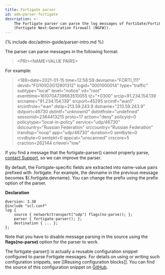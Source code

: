 ```yaml
---
title: Fortigate parser
id: adm-parser-fortigate
description: >-
    The Fortigate parser can parse the log messages of FortiGate/FortiOS
    (Fortigate Next-Generation Firewall (NGFW)).  
---
```


{% include doc/admin-guide/parser-intro.md %}

The parser can parse messages in the following format:

>\<PRI\>\<NAME=VALUE PAIRS\>

For example:

><189>date=2021-01-15 time=12:58:59 devname="FORTI_111" devid="FG100D3G12801312" logid="0001000014" type="traffic" subtype="local" level="notice" vd="root" eventtime=1610704739683510055 tz="+0300" srcip=91.234.154.139 srcname="91.234.154.139" srcport=45295 srcintf="wan1" srcintfrole="wan" dstip=213.59.243.9 dstname="213.59.243.9" dstport=46730 dstintf="unknown0" dstintfrole="undefined" sessionid=2364413215 proto=17 action="deny" policyid=0 policytype="local-in-policy" service="udp/46730" dstcountry="Russian Federation" srccountry="Russian Federation" trandisp="noop" app="udp/46730" duration=0 sentbyte=0 rcvdbyte=0 sentpkt=0 appcat="unscanned" crscore=5 craction=262144 crlevel="low"

If you find a message that the fortigate-parser() cannot properly parse,
[contact Support](https://www.syslog-ng.com/support/), so we can improve
the parser.

By default, the Fortigate-specific fields are extracted into name-value
pairs prefixed with .fortigate. For example, the devname in the previous
message becomes \${.fortigate.devname}. You can change the prefix using
the prefix option of the parser.

**Declaration**

```config
@version: 3.38
@include "scl.conf"
log {
    source { network(transport("udp") flags(no-parse)); };
    parser { fortigate-parser(); };
    destination { ... };
};
```

Note that you have to disable message parsing in the source using the
**flags(no-parse)** option for the parser to work.

The fortigate-parser() is actually a reusable configuration snippet
configured to parse Fortigate messages. For details on using or writing
such configuration snippets, see [[Reusing configuration blocks]].
You can find the source of this configuration snippet on
[GitHub](https://github.com/syslog-ng/syslog-ng/blob/master/scl/websense/plugin.conf).
